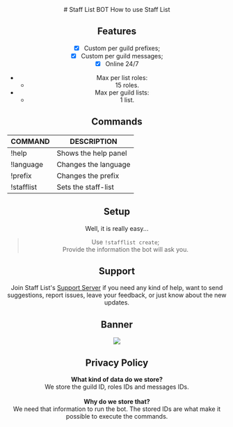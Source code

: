 <center>
# Staff List BOT
How to use Staff List

## Features
- [x] Custom per guild prefixes;
- [x] Custom per guild messages;
- [x] Online 24/7
* Max per list roles:
  * 15 roles.
* Max per guild lists:
  * 1 list.
  
## Commands
|COMMAND|DESCRIPTION|
|------|------|
|!help|Shows the help panel|
|!language|Changes the language|
|!prefix|Changes the prefix|
|!stafflist|Sets the staff-list|

## Setup
Well, it is really easy...
> Use `!stafflist create`;<br>
> Provide the information the bot will ask you.

## Support
Join Staff List's [Support Server](https://discord.gg/3H5UmVb) if you need any kind of help, want to send suggestions, report issues, leave your feedback, or just know about the new updates.

## Banner
<a href="https://discord.com/oauth2/authorize?client_id=666691784839004174&scope=bot&permissions=158728"><img src="https://i.imgur.com/SNySWLh.png"></a>

## Privacy Policy
**What kind of data do we store?**<br>
We store the guild ID, roles IDs and messages IDs.<br>
<br>
**Why do we store that?**<br>
We need that information to run the bot. The stored IDs are what make it possible to execute the commands.
</center>
